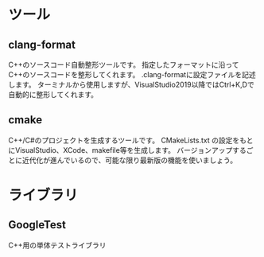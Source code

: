 
# ツール

## clang-format

C++のソースコード自動整形ツールです。
指定したフォーマットに沿ってC++のソースコードを整形してくれます。
.clang-formatに設定ファイルを記述します。
ターミナルから使用しますが、VisualStudio2019以降ではCtrl+K,Dで自動的に整形してくれます。

## cmake

C++/C#のプロジェクトを生成するツールです。
CMakeLists.txt の設定をもとにVisualStudio、XCode、makefile等を生成します。
バージョンアップするごとに近代化が進んでいるので、可能な限り最新版の機能を使いましょう。

# ライブラリ

## GoogleTest

C++用の単体テストライブラリ
